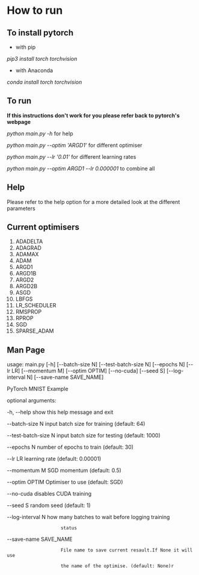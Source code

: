 How to run
=======

## To install pytorch

* with pip

_pip3 install torch torchvision_

* with Anaconda

_conda install torch torchvision_


## To run

**If this instructions don't work for you please refer back to pytorch's webpage**

_python main.py -h_ for help

_python main.py --optim 'ARGD1'_ for different optimiser

_python main.py --lr '0.01'_ for different learning rates

_python main.py --optim ARGD1 --lr 0.000001_ to combine all

## Help
Please refer to the help option for a more detailed look at the different parameters


## Current optimisers

1. ADADELTA
2. ADAGRAD
3. ADAMAX
4. ADAM
5. ARGD1
6. ARGD1B
7. ARGD2
8. ARGD2B
9. ASGD
10. LBFGS
11. LR_SCHEDULER
12. RMSPROP
13. RPROP
14. SGD
15. SPARSE_ADAM

## Man Page
usage: main.py [-h] [--batch-size N] [--test-batch-size N] [--epochs N]
               [--lr LR] [--momentum M] [--optim OPTIM] [--no-cuda] [--seed S]
               [--log-interval N] [--save-name SAVE_NAME]

PyTorch MNIST Example

optional arguments:

  -h, --help            show this help message and exit

  --batch-size N        input batch size for training (default: 64)

  --test-batch-size N   input batch size for testing (default: 1000)

  --epochs N            number of epochs to train (default: 30)

  --lr LR               learning rate (default: 0.00001)

  --momentum M          SGD momentum (default: 0.5)

  --optim OPTIM         Optimiser to use (default: SGD)

  --no-cuda             disables CUDA training

  --seed S              random seed (default: 1)

  --log-interval N      how many batches to wait before logging training

                        status

  --save-name SAVE_NAME

                        File name to save current resault.If None it will use

                        the name of the optimise. (default: None)r

